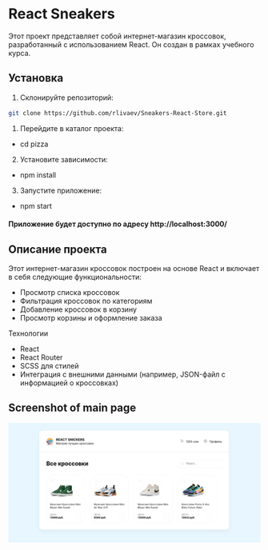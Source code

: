 # React Sneakers

Этот проект представляет собой интернет-магазин кроссовок, разработанный с использованием React. Он создан в рамках учебного курса.

## Установка

1. Склонируйте репозиторий:

```bash
git clone https://github.com/rlivaev/Sneakers-React-Store.git
```
1. Перейдите в каталог проекта:

* cd pizza
  
2. Установите зависимости:
* npm install
  
3. Запустите приложение:
* npm start

#### Приложение будет доступно по адресу http://localhost:3000/

## Описание проекта

Этот интернет-магазин кроссовок построен на основе React и включает в себя следующие функциональности:

* Просмотр списка кроссовок
* Фильтрация кроссовок по категориям
* Добавление кроссовок в корзину
* Просмотр корзины и оформление заказа

Технологии
* React
* React Router
* SCSS для стилей
* Интеграция с внешними данными (например, JSON-файл с информацией о кроссовках)

## Screenshot of main page
![Image alt](https://github.com/rlivaev/Sneakers-React-Store/blob/main/Screen.png)
